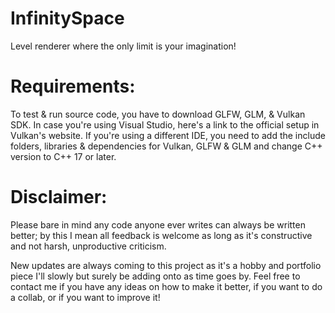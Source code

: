 # InfinitySpace
Level renderer where the only limit is your imagination!


# Requirements:
To test & run source code, you have to download GLFW, GLM, & Vulkan SDK.
In case you're using Visual Studio, here's a link to the official setup in Vulkan's
website. If you're using a different IDE, you need to add the include folders, libraries &
dependencies for Vulkan, GLFW & GLM and change C++ version to C++ 17 or later.

# Disclaimer:
Please bare in mind any code anyone ever writes can always be written better;
by this I mean all feedback is welcome as long as it's constructive and not
harsh, unproductive criticism.

New updates are always coming to this project as it's a hobby and portfolio piece
I'll slowly but surely be adding onto as time goes by. Feel free to contact me if you
have any ideas on how to make it better, if you want to do a collab, or if you want to improve it! 
